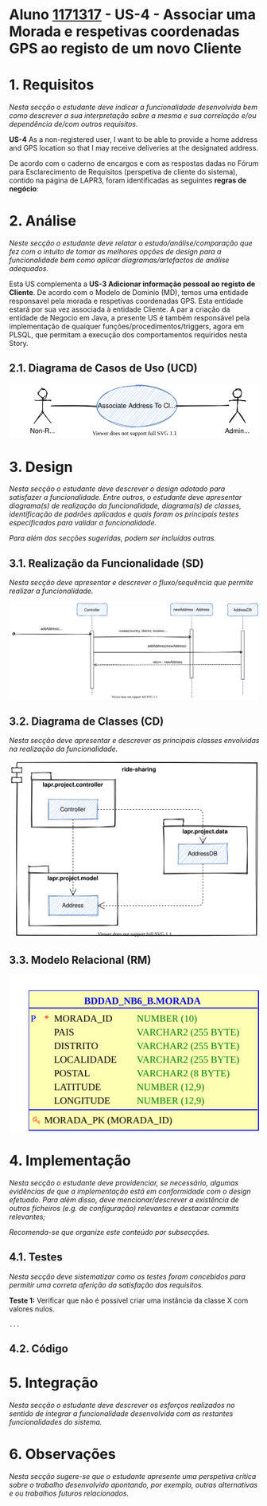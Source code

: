 # **Aluno [1171317](../)** - US-4 - Associar uma Morada e respetivas coordenadas GPS ao registo de um novo Cliente

# 1. Requisitos

_Nesta secção o estudante deve indicar a funcionalidade desenvolvida bem como descrever a sua interpretação sobre a mesma e sua correlação e/ou dependência de/com outros requisitos._

**US-4** 
As a non-registered user, 
I want to be able to provide a home address and GPS location 
so that I may receive deliveries at the designated address. 

De acordo com o caderno de encargos e com as respostas dadas no Fórum para Esclarecimento de Requisitos (perspetiva de cliente do sistema), contido na página de LAPR3, foram identificadas as seguintes **regras de negócio**:


# 2. Análise

_Neste secção o estudante deve relatar o estudo/análise/comparação que fez com o intuito de tomar as melhores opções de design para a funcionalidade bem como aplicar diagramas/artefactos de análise adequados._

Esta US complementa a **US-3 Adicionar informação pessoal ao registo de Cliente**. De acordo com o Modelo de Dominio (MD), temos uma entidade responsavel pela morada e respetivas coordenadas GPS. Esta entidade estará por sua vez associada à entidade Cliente. A par a criação da entidade de Negocio em Java, a presente US é também responsável pela implementação de quaiquer funções/procedimentos/triggers, agora em PLSQL, que permitam a execução dos comportamentos requiridos nesta Story. 

## 2.1. Diagrama de Casos de Uso (UCD)
![us4_associateAddressToClientRegistry_uc_diagram](us4_associateAddressToClientRegistry_uc_diagram.svg)

# 3. Design

_Nesta secção o estudante deve descrever o design adotado para satisfazer a funcionalidade. Entre outros, o estudante deve apresentar diagrama(s) de realização da funcionalidade, diagrama(s) de classes, identificação de padrões aplicados e quais foram os principais testes especificados para validar a funcionalidade._

_Para além das secções sugeridas, podem ser incluídas outras._

## 3.1. Realização da Funcionalidade (SD)

_Nesta secção deve apresentar e descrever o fluxo/sequência que permite realizar a funcionalidade._

![us4_associateAddressToClientRegistry_sd](us4_associateAddressToClientRegistry_sd.svg)

## 3.2. Diagrama de Classes (CD)

_Nesta secção deve apresentar e descrever as principais classes envolvidas na realização da funcionalidade._

![us4_associateAddressToClientRegistry_cd](us4_associateAddressToClientRegistry_cd.svg)

## 3.3. Modelo Relacional (RM)

![us4_associateAddressToClientRegistry_rm](us4_associateAddressToClientRegistry_rm.svg)


# 4. Implementação

_Nesta secção o estudante deve providenciar, se necessário, algumas evidências de que a implementação está em conformidade com o design efetuado. Para além disso, deve mencionar/descrever a existência de outros ficheiros (e.g. de configuração) relevantes e destacar commits relevantes;_

_Recomenda-se que organize este conteúdo por subsecções._

## 4.1. Testes

_Nesta secção deve sistematizar como os testes foram concebidos para permitir uma correta aferição da satisfação dos requisitos._

**Teste 1:** Verificar que não é possível criar uma instância da classe X com valores nulos.

    ...

## 4.2. Código


# 5. Integração

_Nesta secção o estudante deve descrever os esforços realizados no sentido de integrar a funcionalidade desenvolvida com as restantes funcionalidades do sistema._

# 6. Observações

_Nesta secção sugere-se que o estudante apresente uma perspetiva critica sobre o trabalho desenvolvido apontando, por exemplo, outras alternativas e ou trabalhos futuros relacionados._
